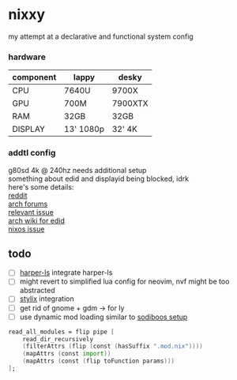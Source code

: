 # nixxy

my attempt at a declarative and functional system config

### hardware

| component | lappy     | desky   |
| --------- | --------- | ------- |
| CPU       | 7640U     | 9700X   |
| GPU       | 700M      | 7900XTX |
| RAM       | 32GB      | 32GB    |
| DISPLAY   | 13' 1080p | 32' 4K  |

### addtl config

g80sd 4k @ 240hz needs additional setup\
something about edid and displayid being blocked, idrk\
here's some details:\
[reddit](https://www.reddit.com/r/linux_gaming/comments/1gj5cdw/samsung_odyssey_g8_monitor_not_giving_240hz/)\
[arch forums](https://bbs.archlinux.org/viewtopic.php?id=297515)\
[relevant issue](https://gitlab.freedesktop.org/drm/amd/-/issues/3718)\
[arch wiki for edid](https://wiki.archlinux.org/title/Kernel_mode_setting#Forcing_modes_and_EDID)\
[nixos issue](https://discourse.nixos.org/t/copying-custom-edid/31593)

## todo

- [ ] [harper-ls](https://writewithharper.com/docs/integrations/neovim)
      integrate harper-ls
- [ ] might revert to simplified lua config for neovim, nvf might be too
      abstracted
- [ ] [stylix](https://github.com/danth/stylix) integration
- [ ] get rid of gnome + gdm -> for ly
- [ ] use dynamic mod loading similar to
      [sodiboos setup](https://github.com/sodiboo/system/blob/b63c7b27f49043e8701b3ff5e1441cd27d5a2fff/flake.nix#L92C6-L97C9)

```nix
read_all_modules = flip pipe [
    read_dir_recursively
    (filterAttrs (flip (const (hasSuffix ".mod.nix"))))
    (mapAttrs (const import))
    (mapAttrs (const (flip toFunction params)))
];
```
